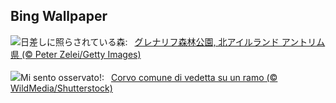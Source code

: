 ## Bing Wallpaper
![](https://www.bing.com/th?id=OHR.GlenariffForest_JA-JP1774079251_UHD.jpg&w=1000)日差しに照らされている森:&nbsp;&ensp;[グレナリフ森林公園, 北アイルランド アントリム県 (© Peter Zelei/Getty Images)](https://www.bing.com/th?id=OHR.GlenariffForest_JA-JP1774079251_UHD.jpg)
<br><br/>
![](https://www.bing.com/th?id=OHR.AutumnRaven_IT-IT0004951220_UHD.jpg&w=1000)Mi sento osservato!:&nbsp;&ensp;[Corvo comune di vedetta su un ramo (© WildMedia/Shutterstock)](https://www.bing.com/th?id=OHR.AutumnRaven_IT-IT0004951220_UHD.jpg)
<br><br/>
